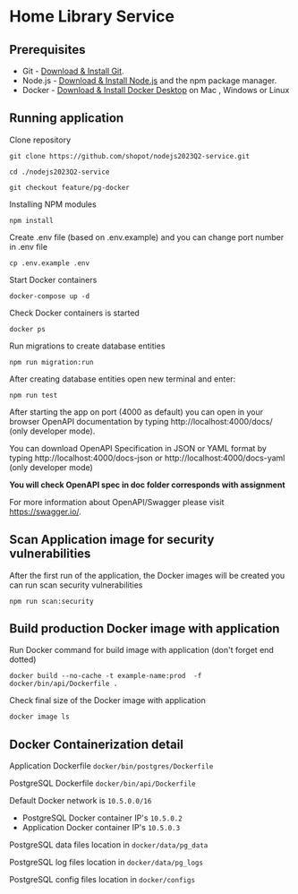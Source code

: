 # Home Library Service

## Prerequisites

- Git - [Download & Install Git](https://git-scm.com/downloads).
- Node.js - [Download & Install Node.js](https://nodejs.org/en/download/) and the npm package manager.
- Docker - [Download & Install Docker Desktop](https://docs.docker.com/desktop/) on Mac , Windows or Linux

## Running application

Clone repository

```shell
git clone https://github.com/shopot/nodejs2023Q2-service.git
```

```shell
cd ./nodejs2023Q2-service
```

```shell
git checkout feature/pg-docker
```

Installing NPM modules

```shell
npm install
```

Create .env file (based on .env.example)
and you can change port number in .env file 

```shell
cp .env.example .env
```

Start Docker containers

```shell
docker-compose up -d
```

Check Docker containers is started

```shell
docker ps
```

Run migrations to create database entities

```shell
npm run migration:run
```

After creating database entities open new terminal and enter:

```
npm run test
```

After starting the app on port (4000 as default) you can open
in your browser OpenAPI documentation by typing http://localhost:4000/docs/ (only developer mode).

You can download OpenAPI Specification in JSON or YAML format  by typing http://localhost:4000/docs-json
or http://localhost:4000/docs-yaml (only developer mode)

**You will check OpenAPI spec in doc folder corresponds with assignment**

For more information about OpenAPI/Swagger please visit https://swagger.io/.

## Scan Application image for security vulnerabilities
After the first run of the application, the Docker images will be created you can run scan security vulnerabilities

```shell
npm run scan:security
```

## Build production Docker image with application

Run Docker command for build image with application (don't forget end dotted) 
```shell
docker build --no-cache -t example-name:prod  -f docker/bin/api/Dockerfile .
```

Check final size of the Docker image with application 

```shell
docker image ls
```


## Docker Containerization detail
Application Dockerfile `docker/bin/postgres/Dockerfile`

PostgreSQL Dockerfile  `docker/bin/api/Dockerfile`

Default Docker network is `10.5.0.0/16`
- PostgreSQL Docker container IP's `10.5.0.2`
- Application Docker container IP's `10.5.0.3`

PostgreSQL data files location in `docker/data/pg_data`

PostgreSQL log files location in `docker/data/pg_logs`

PostgreSQL config files location in `docker/configs`

